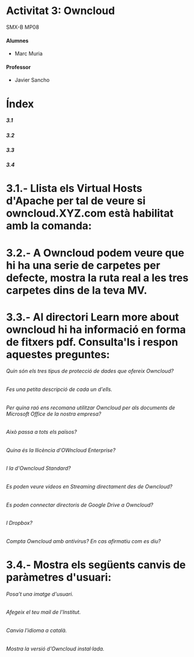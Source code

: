 
# Activitat 3: Owncloud

SMX-B MP08

####  Alumnes
* Marc Muria 


#### Professor
* Javier Sancho 

# Índex
##### 3.1
##### 3.2
##### 3.3
##### 3.4

# 3.1.- Llista els Virtual Hosts d'Apache per tal de veure si owncloud.XYZ.com està habilitat amb la comanda:

# 3.2.- A Owncloud podem veure que hi ha una serie de carpetes per defecte, mostra la ruta real a les tres carpetes dins de la teva MV.

# 3.3.- Al directori Learn more about owncloud hi ha informació en forma de fitxers pdf. Consulta'ls i respon aquestes preguntes:

###### Quin són els tres tipus de protecció de dades que ofereix Owncloud?

###### Fes una petita descripció de cada un d'ells.

###### Per quina raó ens recomana utilitzar Owncloud per als documents de Microsoft Office de la nostra empresa?

###### Això passa a tots els països?

###### Quina és la llicència d'OWncloud Enterprise?

###### I la d'Owncloud Standard?

###### Es poden veure videos en Streaming directament des de Owncloud?

###### Es poden connectar directoris de Google Drive a Owncloud?

###### I Dropbox?

###### Compta Owncloud amb antivirus? En cas afirmatiu com es diu?

# 3.4.- Mostra els següents canvis de paràmetres d'usuari:

###### Posa't una imatge d'usuari.

###### Afegeix el teu mail de l'Institut.

###### Canvia l'idioma a català.

###### Mostra la versió d'Owncloud instal·lada.


